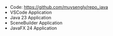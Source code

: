 - Code: https://github.com/muysengly/repo_java
- VSCode Application
- Java 23 Application
- SceneBuilder Application
- JavaFX 24 Application
